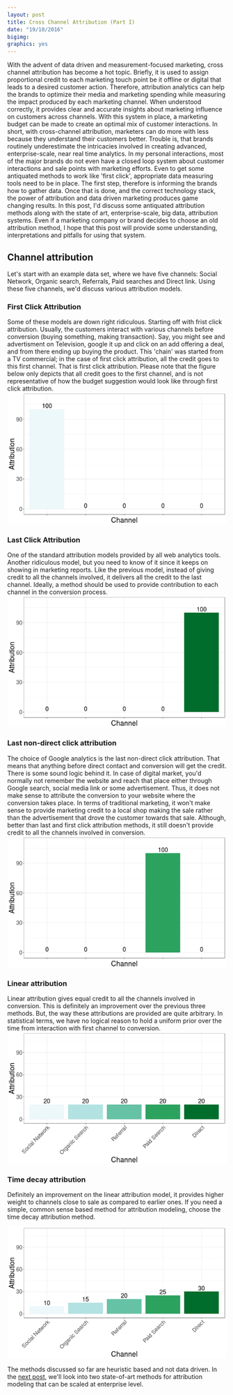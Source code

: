 ```yaml
---
layout: post
title: Cross Channel Attribution (Part I)
date: "19/10/2016"
bigimg: 
graphics: yes
---
```




With the advent of data driven and measurement-focused marketing, cross channel attribution has become a hot topic. Briefly, it is used to assign proportional credit to each marketing touch point be it offline or digital that leads to a desired customer action. Therefore, attribution analytics can help the brands to optimize their media and marketing spending while measuring the impact produced by each marketing channel. 
When understood correctly, it provides clear and accurate insights about marketing influence on customers across channels. With this system in place, a marketing budget can be made to create an optimal mix of customer interactions. In short, with cross-channel attribution, marketers can do more with less because they understand their customers better.
Trouble is, that brands routinely underestimate the intricacies involved in creating advanced, enterprise-scale, near real time analytics. In my personal interactions, most of the major brands do not even have a closed loop system about customer interactions and sale points with marketing efforts. Even to get some antiquated methods to work like 'first click', appropriate data measuring tools need to be in place. The first step, therefore is informing the brands how to gather data. Once that is done, and the correct technology stack, the power of attribution and data driven marketing produces game changing results. 
In this post, I'd discuss some antiquated attribution methods along with the state of art, enterprise-scale, big data, attribution systems. Even if a marketing company or brand decides to choose an old attribution method, I hope that this post will provide some understanding, interpretations and pitfalls for using that system.


## Channel attribution 

Let's start with an example data set, where we have five channels: Social Network, Organic search, Referrals, Paid searches and Direct link. Using these five channels, we'd discuss various attribution models. 


### First Click Attribution

Some of these models are down right ridiculous. Starting off with frist click attribution. Usually, the customers interact with various channels before conversion (buying something, making transaction). Say, you might see and advertisment on Television, google it up and click on an add offering a deal, and from there ending up buying the product. This 'chain' was started from a TV commercial; in the case of first click attribution, all the credit goes to this first channel. That is first click attribution. Please note that the figure below only depicts that all credit goes to the first channel, and is not representative of how the budget suggestion would look like through first click attribution.
![plot of chunk unnamed-chunk-1](/figure/source/2016-10-19-channelAttribution/unnamed-chunk-1-1.png)

### Last Click Attribution
One of the standard attribution models provided by all web analytics tools. Another ridiculous model, but you need to know of it since it keeps on showing in marketing reports. Like the previous model, instead of giving credit to all the channels involved, it delivers all the credit to the last channel. Ideally, a method should be used to provide contribution to each channel in the conversion process.
![plot of chunk unnamed-chunk-2](/figure/source/2016-10-19-channelAttribution/unnamed-chunk-2-1.png)

### Last non-direct click attribution
The choice of Google analytics is the last non-direct click attribution. That means that anything before direct contact and conversion will get the credit. There is some sound logic behind it. In case of digital market, you'd normally not remember the website and reach that place either through Google search, social media link or some advertisement. Thus, it does not make sense to attribute the conversion to your website where the conversion takes place. In terms of traditional marketing, it won't make sense to provide marketing credit to a local shop making the sale rather than the advertisement that drove the customer towards that sale. 
Although, better than last and first click attribution methods, it still doesn't provide credit to all the channels involved in conversion.
![plot of chunk unnamed-chunk-3](/figure/source/2016-10-19-channelAttribution/unnamed-chunk-3-1.png)

### Linear attribution
Linear attribution gives equal credit to all the channels involved in conversion. This is definitely an improvement over the previous three methods. But, the way these attributions are provided are quite arbitrary. In statistical terms, we have no logical reason to hold a uniform prior over the time from interaction with first channel to conversion. 
![plot of chunk unnamed-chunk-4](/figure/source/2016-10-19-channelAttribution/unnamed-chunk-4-1.png)

### Time decay attribution
Definitely an improvement on the linear attribution model, it provides higher weight to channels close to sale as compared to earlier ones. If you need a simple, common sense based method for attribution modeling, choose the time decay attribution method. 

![plot of chunk unnamed-chunk-5](/figure/source/2016-10-19-channelAttribution/unnamed-chunk-5-1.png)

The methods discussed so far are heuristic based and not data driven. In the [next post](ahsanijaz.github.io/d), we'll look into two state-of-art methods for attribution modeling that can be scaled at enterprise level. 
